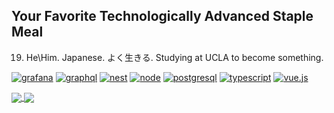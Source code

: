 ## Your Favorite Technologically Advanced Staple Meal

19. He\Him. Japanese. よく生きる. Studying at UCLA to become something.

[![grafana]](https://grafana.com/)
[![graphql]](https://graphql.org/)
[![nest]](https://nestjs.com/)
[![node]](https://nodejs.org/en/)
[![postgresql]](https://www.postgresql.org/)
[![typescript]](https://www.typescriptlang.org)
[![vue.js]](https://v3.vuejs.org/)

<a href>
    <img align="center" src="https://github-readme-stats.vercel.app/api?username=vBread&show_icons=true&bg_color=1F2937&text_color=BBBBBB&title_color=F87171&icon_color=FBBF24&hide_border=true&hide_title=true&count_private=true&include_all_commits=true" />
</a>
<a href>
    <img align="center" src="https://github-readme-stats.vercel.app/api/top-langs/?username=vBread&layout=compact&langs_count=6&bg_color=1F2937&text_color=BBBBBB&title_color=F87171&hide_border=true" />
</a>

<!-- LINKS -->

[grafana]: https://img.shields.io/badge/grafana-F46800?style=for-the-badge&labelColor=464646&logoColor=F46800&logo=grafana
[graphql]: https://img.shields.io/badge/graphql-E10098?style=for-the-badge&labelColor=white&logoColor=E10098&logo=graphql
[nest]: https://img.shields.io/badge/nestjs-E0234E?style=for-the-badge&labelColor=191919&logoColor=E0234E&logo=nestjs
[node]: https://img.shields.io/badge/node.js-339933?style=for-the-badge&labelColor=1e2122&logo=nodedotjs
[postgresql]: https://img.shields.io/badge/postgresql-336791?style=for-the-badge&labelColor=white&logoColor=336791&logo=postgresql
[typescript]: https://img.shields.io/badge/typescript-3178c6?style=for-the-badge&labelColor=white&logoColor=3178c6&logo=typescript
[vue.js]: https://img.shields.io/badge/vue.js-4fc08d?style=for-the-badge&labelColor=34495E&logo=vuedotjs
